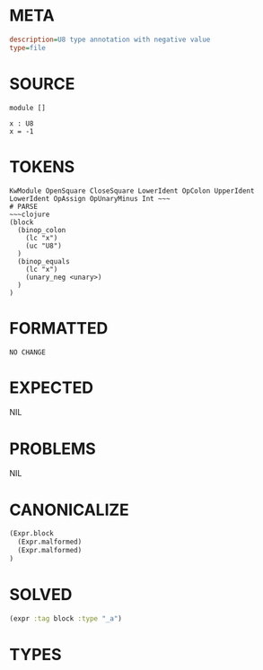 # META
~~~ini
description=U8 type annotation with negative value
type=file
~~~
# SOURCE
~~~roc
module []

x : U8
x = -1
~~~
# TOKENS
~~~text
KwModule OpenSquare CloseSquare LowerIdent OpColon UpperIdent LowerIdent OpAssign OpUnaryMinus Int ~~~
# PARSE
~~~clojure
(block
  (binop_colon
    (lc "x")
    (uc "U8")
  )
  (binop_equals
    (lc "x")
    (unary_neg <unary>)
  )
)
~~~
# FORMATTED
~~~roc
NO CHANGE
~~~
# EXPECTED
NIL
# PROBLEMS
NIL
# CANONICALIZE
~~~clojure
(Expr.block
  (Expr.malformed)
  (Expr.malformed)
)
~~~
# SOLVED
~~~clojure
(expr :tag block :type "_a")
~~~
# TYPES
~~~roc
~~~
